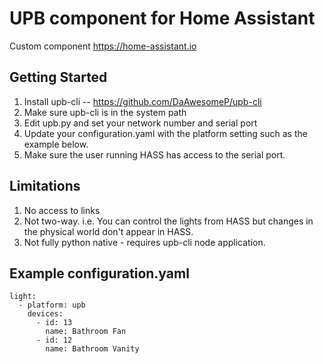 # UPB component for Home Assistant

Custom component https://home-assistant.io


## Getting Started

1. Install upb-cli -- https://github.com/DaAwesomeP/upb-cli
1. Make sure upb-cli is in the system path
1. Edit upb.py and set your network number and serial port
1. Update your configuration.yaml with the platform setting such as the example below.
1. Make sure the user running HASS has access to the serial port.

## Limitations

1. No access to links
1. Not two-way. i.e. You can control the lights from HASS but changes in the physical world don't appear in HASS.
1. Not fully python native - requires upb-cli node application.

## Example configuration.yaml

```
light:
  - platform: upb
    devices:
      - id: 13
        name: Bathroom Fan
      - id: 12
        name: Bathroom Vanity
```        
